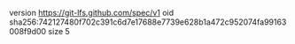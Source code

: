 version https://git-lfs.github.com/spec/v1
oid sha256:742127480f702c391c6d7e17688e7739e628b1a472c952074fa99163008f9d00
size 5
